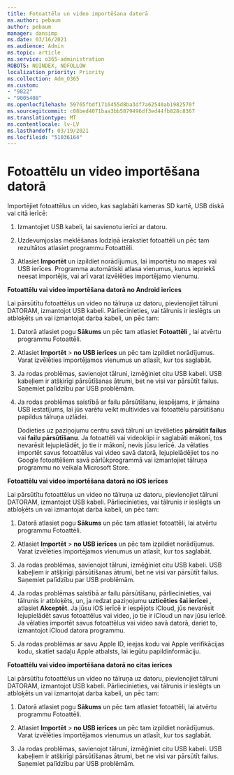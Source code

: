 ```yaml
---
title: Fotoattēlu un video importēšana datorā
ms.author: pebaum
author: pebaum
manager: dansimp
ms.date: 03/16/2021
ms.audience: Admin
ms.topic: article
ms.service: o365-administration
ROBOTS: NOINDEX, NOFOLLOW
localization_priority: Priority
ms.collection: Adm_O365
ms.custom:
- "9822"
- "9005408"
ms.openlocfilehash: 59765fbdf1716455d8ba3df7a62540ab1982570f
ms.sourcegitcommit: c08bed4071baa3bb5879496df3ed44fb828c8367
ms.translationtype: MT
ms.contentlocale: lv-LV
ms.lasthandoff: 03/19/2021
ms.locfileid: "51036164"
---
```

# <a name="import-photos-and-videos-to-your-pc"></a>Fotoattēlu un video importēšana datorā

Importējiet fotoattēlus un video, kas saglabāti kameras SD kartē, USB diskā vai citā ierīcē:

1. Izmantojiet USB kabeli, lai savienotu ierīci ar datoru.

1. Uzdevumjoslas meklēšanas lodziņā ierakstiet fotoattēli un pēc tam rezultātos atlasiet programmu Fotoattēli.

1. Atlasiet **Importēt** un izpildiet norādījumus, lai importētu no mapes vai USB ierīces. Programma automātiski atlasa vienumus, kurus iepriekš neesat importējis, vai arī varat izvēlēties importējamo vienumu.

**Fotoattēlu vai video importēšana datorā no Android ierīces**

Lai pārsūtītu fotoattēlus un video no tālruņa uz datoru, pievienojiet tālruni DATORAM, izmantojot USB kabeli. Pārliecinieties, vai tālrunis ir ieslēgts un atbloķēts un vai izmantojat darba kabeli, un pēc tam:

1. Datorā atlasiet pogu **Sākums** un pēc tam atlasiet **Fotoattēli** , lai atvērtu programmu Fotoattēli.

1. Atlasiet **Importēt**  >  **no USB ierīces** un pēc tam izpildiet norādījumus. Varat izvēlēties importējamos vienumus un atlasīt, kur tos saglabāt.

1. Ja rodas problēmas, savienojot tālruni, izmēģiniet citu USB kabeli. USB kabeļiem ir atšķirīgi pārsūtīšanas ātrumi, bet ne visi var pārsūtīt failus. Saņemiet palīdzību par USB problēmām.

1. Ja rodas problēmas saistībā ar failu pārsūtīšanu, iespējams, ir jāmaina USB iestatījums, lai jūs varētu veikt multivides vai fotoattēlu pārsūtīšanu papildus tālruņa uzlādei. 

    Dodieties uz paziņojumu centru savā tālrunī un izvēlieties **pārsūtīt failus** vai **failu pārsūtīšanu**. Ja fotoattēli vai videoklipi ir saglabāti mākonī, tos nevarēsit lejupielādēt, jo tie ir mākonī, nevis jūsu ierīcē. Ja vēlaties importēt savus fotoattēlus vai video savā datorā, lejupielādējiet tos no Google fotoattēliem savā pārlūkprogrammā vai izmantojiet tālruņa programmu no veikala Microsoft Store.

**Fotoattēlu vai video importēšana datorā no iOS ierīces**

Lai pārsūtītu fotoattēlus un video no tālruņa uz datoru, pievienojiet tālruni DATORAM, izmantojot USB kabeli. Pārliecinieties, vai tālrunis ir ieslēgts un atbloķēts un vai izmantojat darba kabeli, un pēc tam:

1. Datorā atlasiet pogu **Sākums** un pēc tam atlasiet fotoattēli, lai atvērtu programmu Fotoattēli.

1. Atlasiet **Importēt**  >  **no USB ierīces** un pēc tam izpildiet norādījumus. Varat izvēlēties importējamos vienumus un atlasīt, kur tos saglabāt.

1. Ja rodas problēmas, savienojot tālruni, izmēģiniet citu USB kabeli. USB kabeļiem ir atšķirīgi pārsūtīšanas ātrumi, bet ne visi var pārsūtīt failus. Saņemiet palīdzību par USB problēmām.

1. Ja rodas problēmas saistībā ar failu pārsūtīšanu, pārliecinieties, vai tālrunis ir atbloķēts, un, ja redzat paziņojumu **uzticēties šai ierīcei** , atlasiet **Akceptēt**. Ja jūsu iOS ierīcē ir iespējots iCloud, jūs nevarēsit lejupielādēt savus fotoattēlus vai video, jo tie ir iCloud un nav jūsu ierīcē. Ja vēlaties importēt savus fotoattēlus vai video savā datorā, dariet to, izmantojot iCloud datora programmu.

1. Ja rodas problēmas ar savu Apple ID, ieejas kodu vai Apple verifikācijas kodu, skatiet sadaļu Apple atbalsts, lai iegūtu papildinformāciju.

**Fotoattēlu vai video importēšana datorā no citas ierīces**

Lai pārsūtītu fotoattēlus un video no tālruņa uz datoru, pievienojiet tālruni DATORAM, izmantojot USB kabeli. Pārliecinieties, vai tālrunis ir ieslēgts un atbloķēts un vai izmantojat darba kabeli, un pēc tam:

1. Datorā atlasiet pogu **Sākums** un pēc tam atlasiet fotoattēli, lai atvērtu programmu Fotoattēli.

1. Atlasiet **Importēt**  >  **no USB ierīces** un pēc tam izpildiet norādījumus. Varat izvēlēties importējamos vienumus un atlasīt, kur tos saglabāt.

1. Ja rodas problēmas, savienojot tālruni, izmēģiniet citu USB kabeli. USB kabeļiem ir atšķirīgi pārsūtīšanas ātrumi, bet ne visi var pārsūtīt failus. Saņemiet palīdzību par USB problēmām.


